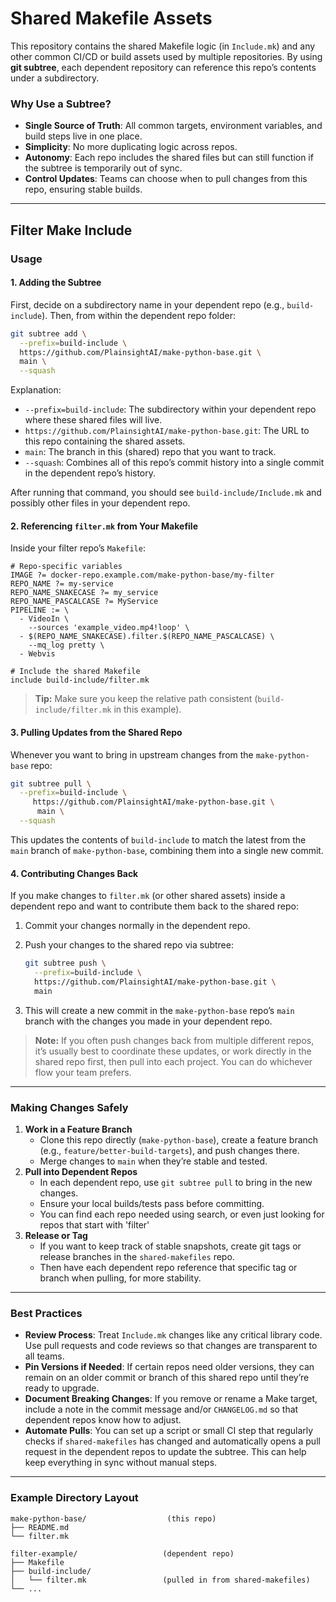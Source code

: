 # Shared Makefile Assets

This repository contains the shared Makefile logic (in `Include.mk`) and any other common CI/CD or build assets used by multiple repositories. By using **git subtree**, each dependent repository can reference this repo’s contents under a subdirectory.

### Why Use a Subtree?

* **Single Source of Truth**: All common targets, environment variables, and build steps live in one place.
* **Simplicity**: No more duplicating logic across repos.
* **Autonomy**: Each repo includes the shared files but can still function if the subtree is temporarily out of sync.
* **Control Updates**: Teams can choose when to pull changes from this repo, ensuring stable builds.

***

## Filter Make Include
### Usage

#### 1. Adding the Subtree

First, decide on a subdirectory name in your dependent repo (e.g., `build-include`). Then, from within the dependent repo folder:

```bash
git subtree add \
  --prefix=build-include \
  https://github.com/PlainsightAI/make-python-base.git \
  main \
  --squash
```

Explanation:

* `--prefix=build-include`: The subdirectory within your dependent repo where these shared files will live.
* `https://github.com/PlainsightAI/make-python-base.git`: The URL to this repo containing the shared assets.
* `main`: The branch in this (shared) repo that you want to track.
* `--squash`: Combines all of this repo’s commit history into a single commit in the dependent repo’s history.

After running that command, you should see `build-include/Include.mk` and possibly other files in your dependent repo.

#### 2. Referencing `filter.mk` from Your Makefile

Inside your filter repo’s `Makefile`:

```make
# Repo-specific variables
IMAGE ?= docker-repo.example.com/make-python-base/my-filter
REPO_NAME ?= my-service
REPO_NAME_SNAKECASE ?= my_service
REPO_NAME_PASCALCASE ?= MyService
PIPELINE := \
  - VideoIn \
    --sources 'example_video.mp4!loop' \
  - $(REPO_NAME_SNAKECASE).filter.$(REPO_NAME_PASCALCASE) \
    --mq_log pretty \
  - Webvis

# Include the shared Makefile
include build-include/filter.mk
```

> **Tip:** Make sure you keep the relative path consistent (`build-include/filter.mk` in this example).

#### 3. Pulling Updates from the Shared Repo

Whenever you want to bring in upstream changes from the `make-python-base` repo:

```bash
git subtree pull \
  --prefix=build-include \
     https://github.com/PlainsightAI/make-python-base.git \
      main \
  --squash
```

This updates the contents of `build-include` to match the latest from the `main` branch of `make-python-base`, combining them into a single new commit.

#### 4. Contributing Changes Back

If you make changes to `filter.mk` (or other shared assets) inside a dependent repo and want to contribute them back to the shared repo:

1. Commit your changes normally in the dependent repo.
2.  Push your changes to the shared repo via subtree:

    ```bash
    git subtree push \
      --prefix=build-include \
      https://github.com/PlainsightAI/make-python-base.git \
      main
    ```
3. This will create a new commit in the `make-python-base` repo’s `main` branch with the changes you made in your dependent repo.

> **Note:** If you often push changes back from multiple different repos, it’s usually best to coordinate these updates, or work directly in the shared repo first, then pull into each project. You can do whichever flow your team prefers.

***

### Making Changes Safely

1. **Work in a Feature Branch**
   * Clone this repo directly (`make-python-base`), create a feature branch (e.g., `feature/better-build-targets`), and push changes there.
   * Merge changes to `main` when they’re stable and tested.
2. **Pull into Dependent Repos**
   * In each dependent repo, use `git subtree pull` to bring in the new changes.
   * Ensure your local builds/tests pass before committing.
   * You can find each repo needed using search, or even just looking for repos that start with 'filter'
3. **Release or Tag**
   * If you want to keep track of stable snapshots, create git tags or release branches in the `shared-makefiles` repo.
   * Then have each dependent repo reference that specific tag or branch when pulling, for more stability.

***

### Best Practices

* **Review Process**: Treat `Include.mk` changes like any critical library code. Use pull requests and code reviews so that changes are transparent to all teams.
* **Pin Versions if Needed**: If certain repos need older versions, they can remain on an older commit or branch of this shared repo until they’re ready to upgrade.
* **Document Breaking Changes**: If you remove or rename a Make target, include a note in the commit message and/or `CHANGELOG.md` so that dependent repos know how to adjust.
* **Automate Pulls**: You can set up a script or small CI step that regularly checks if `shared-makefiles` has changed and automatically opens a pull request in the dependent repos to update the subtree. This can help keep everything in sync without manual steps.

***

### Example Directory Layout

```
make-python-base/                  (this repo)
├── README.md
└── filter.mk

filter-example/                   (dependent repo)
├── Makefile
├── build-include/
│   └── filter.mk                 (pulled in from shared-makefiles)
└── ...
```

